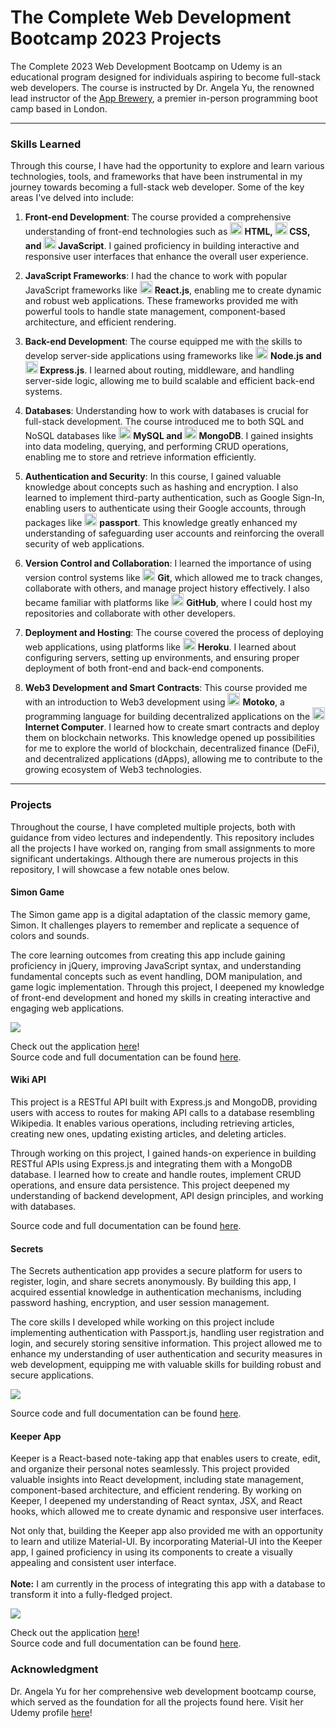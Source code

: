 # The Complete Web Development Bootcamp 2023 Projects

The Complete 2023 Web Development Bootcamp on Udemy is an educational program designed for individuals aspiring to become full-stack web developers. 
The course is instructed by Dr. Angela Yu, the renowned lead instructor of the [App Brewery](https://appbrewery.com/), a premier in-person programming boot camp based in London.

---

### Skills Learned

Through this course, I have had the opportunity to explore and learn various technologies, tools, and frameworks that have been instrumental in my journey towards becoming a full-stack web developer. 
Some of the key areas I've delved into include:

1. **Front-end Development**: The course provided a comprehensive understanding of front-end technologies such as **<img height=20px src="https://user-images.githubusercontent.com/25181517/192158954-f88b5814-d510-4564-b285-dff7d6400dad.png"> HTML, <img height=20px src="https://user-images.githubusercontent.com/25181517/183898674-75a4a1b1-f960-4ea9-abcb-637170a00a75.png"> CSS, and <img height=20px src="https://user-images.githubusercontent.com/25181517/117447155-6a868a00-af3d-11eb-9cfe-245df15c9f3f.png"> JavaScript**. I gained proficiency in building interactive and responsive user interfaces that enhance the overall user experience.

2. **JavaScript Frameworks**: I had the chance to work with popular JavaScript frameworks like <img height=20px src="https://user-images.githubusercontent.com/25181517/183897015-94a058a6-b86e-4e42-a37f-bf92061753e5.png"> **React.js**, enabling me to create dynamic and robust web applications. These frameworks provided me with powerful tools to handle state management, component-based architecture, and efficient rendering.

3. **Back-end Development**: The course equipped me with the skills to develop server-side applications using frameworks like <img height=20px src="https://user-images.githubusercontent.com/25181517/183568594-85e280a7-0d7e-4d1a-9028-c8c2209e073c.png"> **Node.js and <img height=20px src="https://user-images.githubusercontent.com/25181517/183859966-a3462d8d-1bc7-4880-b353-e2cbed900ed6.png"> Express.js**. I learned about routing, middleware, and handling server-side logic, allowing me to build scalable and efficient back-end systems.

4. **Databases**: Understanding how to work with databases is crucial for full-stack development. The course introduced me to both SQL and NoSQL databases like **<img height=20px src="https://user-images.githubusercontent.com/25181517/183896128-ec99105a-ec1a-4d85-b08b-1aa1620b2046.png"> MySQL and <img height=20px src="https://user-images.githubusercontent.com/25181517/182884177-d48a8579-2cd0-447a-b9a6-ffc7cb02560e.png"> MongoDB**. I gained insights into data modeling, querying, and performing CRUD operations, enabling me to store and retrieve information efficiently.

5. **Authentication and Security**: In this course, I gained valuable knowledge about concepts such as hashing and encryption. 
I also learned to implement third-party authentication, such as Google Sign-In, enabling users to authenticate using their Google accounts, through packages like <img height=20px src="https://drive.google.com/uc?export=view&id=1chwCCIynsV5RBBqopV0dcCd5Hrr8OOdJ"> **passport**. This knowledge greatly enhanced my understanding of safeguarding user accounts and reinforcing the overall security of web applications.

6. **Version Control and Collaboration**: I learned the importance of using version control systems like <img height=20px src="https://user-images.githubusercontent.com/25181517/192108372-f71d70ac-7ae6-4c0d-8395-51d8870c2ef0.png"> **Git**, which allowed me to track changes, collaborate with others, and manage project history effectively. I also became familiar with platforms like <img height=20px src="https://user-images.githubusercontent.com/25181517/192108374-8da61ba1-99ec-41d7-80b8-fb2f7c0a4948.png"> **GitHub**, where I could host my repositories and collaborate with other developers.

7. **Deployment and Hosting**: The course covered the process of deploying web applications, using platforms like <img height=20px src="https://drive.google.com/uc?export=view&id=13bHHHELckI5LdLreUikZ6gwhSjvTD4n6"> **Heroku**. I learned about configuring servers, setting up environments, and ensuring proper deployment of both front-end and back-end components.

8. **Web3 Development and Smart Contracts**: This course provided me with an introduction to Web3 development using <img height=20px src="https://drive.google.com/uc?export=view&id=1-3nJm3VWq0r2_ao4Zsg2IpKORwpWUBZD"> **Motoko**, a programming language for building decentralized applications on the <img height=20px src="https://drive.google.com/uc?export=view&id=12c2q2w6-EXkcrNpPVeqzYX2kTT7wmslL"> **Internet Computer**. I learned how to create smart contracts and deploy them on blockchain networks. This knowledge opened up possibilities for me to explore the world of blockchain, decentralized finance (DeFi), and decentralized applications (dApps), allowing me to contribute to the growing ecosystem of Web3 technologies.

---

### Projects

Throughout the course, I have completed multiple projects, both with guidance from video lectures and independently. This repository includes all the projects I have worked on, ranging from small assignments to more significant undertakings. Although there are numerous projects in this repository, I will showcase a few notable ones below.

#### Simon Game
The Simon game app is a digital adaptation of the classic memory game, Simon. It challenges players to remember and replicate a sequence of colors and sounds.

The core learning outcomes from creating this app include gaining proficiency in jQuery, improving JavaScript syntax, and understanding fundamental concepts such as event handling, DOM manipulation, and game logic implementation. Through this project, I deepened my knowledge of front-end development and honed my skills in creating interactive and engaging web applications.

<img src="https://drive.google.com/uc?export=view&id=1N5UiPjnRrlImHtG1FwG2DKK02LUGYJXl">

Check out the application [here](https://tristantanjh.github.io/Simon-Game/)!    
Source code and full documentation can be found [here](https://github.com/tristantanjh/Simon-Game).   

#### Wiki API
This project is a RESTful API built with Express.js and MongoDB, providing users with access to routes for making API calls to a database resembling Wikipedia. It enables various operations, including retrieving articles, creating new ones, updating existing articles, and deleting articles.

Through working on this project, I gained hands-on experience in building RESTful APIs using Express.js and integrating them with a MongoDB database. I learned how to create and handle routes, implement CRUD operations, and ensure data persistence. This project deepened my understanding of backend development, API design principles, and working with databases.

Source code and full documentation can be found [here](https://github.com/tristantanjh/Wiki-API).   

#### Secrets
The Secrets authentication app provides a secure platform for users to register, login, and share secrets anonymously. By building this app, I acquired essential knowledge in authentication mechanisms, including password hashing, encryption, and user session management. 

The core skills I developed while working on this project include implementing authentication with Passport.js, handling user registration and login, and securely storing sensitive information. This project allowed me to enhance my understanding of user authentication and security measures in web development, equipping me with valuable skills for building robust and secure applications.

<img src="https://drive.google.com/uc?export=view&id=1OhzmiHvgR3tB1UPB-93vgZOijfllxHuq"> 

Source code and full documentation can be found [here](https://github.com/tristantanjh/Secrets).   

#### Keeper App
Keeper is a React-based note-taking app that enables users to create, edit, and organize their personal notes seamlessly. This project provided valuable insights into React development, including state management, component-based architecture, and efficient rendering. By working on Keeper, I deepened my understanding of React syntax, JSX, and React hooks, which allowed me to create dynamic and responsive user interfaces. 

Not only that, building the Keeper app also provided me with an opportunity to learn and utilize Material-UI. By incorporating Material-UI into the Keeper app, I gained proficiency in using its components to create a visually appealing and consistent user interface. <br /> <br />
**Note:** I am currently in the process of integrating this app with a database to transform it into a fully-fledged project.

<img src="https://drive.google.com/uc?export=view&id=1j4easVBbDG5uDlmGsnjhmamGv3z_kcz4"> 

Check out the application [here](https://tristantanjh.github.io/KeeperApp/)!    
Source code and full documentation can be found [here](https://github.com/tristantanjh/KeeperApp).   

### Acknowledgment
Dr. Angela Yu for her comprehensive web development bootcamp course, which served as the foundation for all the projects found here. Visit her Udemy profile [here](https://www.udemy.com/user/4b4368a3-b5c8-4529-aa65-2056ec31f37e/)!
